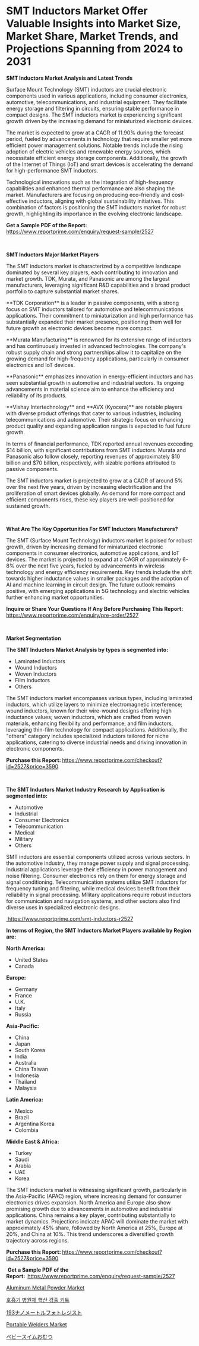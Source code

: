 <p><h1>SMT Inductors Market Offer Valuable Insights into Market Size, Market Share, Market Trends, and Projections Spanning from 2024 to 2031</h1></p><p><strong>SMT Inductors Market Analysis and Latest Trends</strong></p>
<p><p>Surface Mount Technology (SMT) inductors are crucial electronic components used in various applications, including consumer electronics, automotive, telecommunications, and industrial equipment. They facilitate energy storage and filtering in circuits, ensuring stable performance in compact designs. The SMT inductors market is experiencing significant growth driven by the increasing demand for miniaturized electronic devices.</p><p>The market is expected to grow at a CAGR of 11.90% during the forecast period, fueled by advancements in technology that require smaller yet more efficient power management solutions. Notable trends include the rising adoption of electric vehicles and renewable energy sources, which necessitate efficient energy storage components. Additionally, the growth of the Internet of Things (IoT) and smart devices is accelerating the demand for high-performance SMT inductors.</p><p>Technological innovations such as the integration of high-frequency capabilities and enhanced thermal performance are also shaping the market. Manufacturers are focusing on producing eco-friendly and cost-effective inductors, aligning with global sustainability initiatives. This combination of factors is positioning the SMT inductors market for robust growth, highlighting its importance in the evolving electronic landscape.</p></p>
<p><strong>Get a Sample PDF of the Report:&nbsp;</strong> <a href="https://www.reportprime.com/enquiry/request-sample/2527">https://www.reportprime.com/enquiry/request-sample/2527</a></p>
<p>&nbsp;</p>
<p><strong>SMT Inductors Major Market Players</strong></p>
<p><p>The SMT inductors market is characterized by a competitive landscape dominated by several key players, each contributing to innovation and market growth. TDK, Murata, and Panasonic are among the largest manufacturers, leveraging significant R&D capabilities and a broad product portfolio to capture substantial market shares.</p><p>**TDK Corporation** is a leader in passive components, with a strong focus on SMT inductors tailored for automotive and telecommunications applications. Their commitment to miniaturization and high performance has substantially expanded their market presence, positioning them well for future growth as electronic devices become more compact.</p><p>**Murata Manufacturing** is renowned for its extensive range of inductors and has continuously invested in advanced technologies. The company's robust supply chain and strong partnerships allow it to capitalize on the growing demand for high-frequency applications, particularly in consumer electronics and IoT devices.</p><p>**Panasonic** emphasizes innovation in energy-efficient inductors and has seen substantial growth in automotive and industrial sectors. Its ongoing advancements in material science aim to enhance the efficiency and reliability of its products.</p><p>**Vishay Intertechnology** and **AVX (Kyocera)** are notable players with diverse product offerings that cater to various industries, including telecommunications and automotive. Their strategic focus on enhancing product quality and expanding application ranges is expected to fuel future growth.</p><p>In terms of financial performance, TDK reported annual revenues exceeding $14 billion, with significant contributions from SMT inductors. Murata and Panasonic also follow closely, reporting revenues of approximately $10 billion and $70 billion, respectively, with sizable portions attributed to passive components.</p><p>The SMT inductors market is projected to grow at a CAGR of around 5% over the next five years, driven by increasing electrification and the proliferation of smart devices globally. As demand for more compact and efficient components rises, these key players are well-positioned for sustained growth.</p></p>
<p>&nbsp;</p>
<p><strong>What Are The Key Opportunities For SMT Inductors Manufacturers?</strong></p>
<p><p>The SMT (Surface Mount Technology) inductors market is poised for robust growth, driven by increasing demand for miniaturized electronic components in consumer electronics, automotive applications, and IoT devices. The market is projected to expand at a CAGR of approximately 6-8% over the next five years, fueled by advancements in wireless technology and energy efficiency requirements. Key trends include the shift towards higher inductance values in smaller packages and the adoption of AI and machine learning in circuit design. The future outlook remains positive, with emerging applications in 5G technology and electric vehicles further enhancing market opportunities.</p></p>
<p><strong>Inquire or Share Your Questions If Any Before Purchasing This Report:</strong> <a href="https://www.reportprime.com/enquiry/pre-order/2527">https://www.reportprime.com/enquiry/pre-order/2527</a></p>
<p>&nbsp;</p>
<p><strong>Market Segmentation</strong></p>
<p><strong>The SMT Inductors Market Analysis by types is segmented into:</strong></p>
<p><ul><li>Laminated Inductors</li><li>Wound Inductors</li><li>Woven Inductors</li><li>Film Inductors</li><li>Others</li></ul></p>
<p><p>The SMT inductors market encompasses various types, including laminated inductors, which utilize layers to minimize electromagnetic interference; wound inductors, known for their wire-wound designs offering high inductance values; woven inductors, which are crafted from woven materials, enhancing flexibility and performance; and film inductors, leveraging thin-film technology for compact applications. Additionally, the "others" category includes specialized inductors tailored for niche applications, catering to diverse industrial needs and driving innovation in electronic components.</p></p>
<p><strong>Purchase this Report:&nbsp;</strong><a href="https://www.reportprime.com/checkout?id=2527&price=3590">https://www.reportprime.com/checkout?id=2527&price=3590</a></p>
<p>&nbsp;</p>
<p><strong>The SMT Inductors Market Industry Research by Application is segmented into:</strong></p>
<p><ul><li>Automotive</li><li>Industrial</li><li>Consumer Electronics</li><li>Telecommunication</li><li>Medical</li><li>Military</li><li>Others</li></ul></p>
<p><p>SMT inductors are essential components utilized across various sectors. In the automotive industry, they manage power supply and signal processing. Industrial applications leverage their efficiency in power management and noise filtering. Consumer electronics rely on them for energy storage and signal conditioning. Telecommunication systems utilize SMT inductors for frequency tuning and filtering, while medical devices benefit from their reliability in signal processing. Military applications require robust inductors for communication and navigation systems, and other sectors also find diverse uses in specialized electronic designs.</p></p>
<p><a href="https://www.reportprime.com/smt-inductors-r2527">&nbsp;https://www.reportprime.com/smt-inductors-r2527</a></p>
<p><strong>In terms of Region, the SMT Inductors Market Players available by Region are:</strong></p>
<p>
    <p> <strong> North America: </strong>
        <ul>
            <li>United States</li>
            <li>Canada</li>
        </ul>
        </p> 
    <p> <strong> Europe: </strong>
        <ul>
            <li>Germany</li>
            <li>France</li>
            <li>U.K.</li>
            <li>Italy</li>
            <li>Russia</li>
        </ul>
        </p> 
    <p> <strong> Asia-Pacific: </strong>
        <ul>
            <li>China</li>
            <li>Japan</li>
            <li>South Korea</li>
            <li>India</li>
            <li>Australia</li>
            <li>China Taiwan</li>
            <li>Indonesia</li>
            <li>Thailand</li>
            <li>Malaysia</li>
        </ul>
        </p> 
    <p> <strong> Latin America: </strong>
        <ul>
            <li>Mexico</li>
            <li>Brazil</li>
            <li>Argentina Korea</li>
            <li>Colombia</li>
        </ul>
        </p> 
    <p> <strong> Middle East & Africa: </strong>
        <ul>
            <li>Turkey</li>
            <li>Saudi</li>
            <li>Arabia</li>
            <li>UAE</li>
            <li>Korea</li>
        </ul>
    </p>
    </p>
<p><p>The SMT inductors market is witnessing significant growth, particularly in the Asia-Pacific (APAC) region, where increasing demand for consumer electronics drives expansion. North America and Europe also show promising growth due to advancements in automotive and industrial applications. China remains a key player, contributing substantially to market dynamics. Projections indicate APAC will dominate the market with approximately 45% share, followed by North America at 25%, Europe at 20%, and China at 10%. This trend underscores a diversified growth trajectory across regions.</p></p>
<p><strong>Purchase this Report: </strong><a href="https://www.reportprime.com/checkout?id=2527&price=3590">https://www.reportprime.com/checkout?id=2527&price=3590</a></p>
<p>&nbsp;<strong>Get a Sample PDF of the Report:&nbsp;&nbsp;</strong><a href="https://www.reportprime.com/enquiry/request-sample/2527">https://www.reportprime.com/enquiry/request-sample/2527</a></p>
<p><strong></strong></p>
<p><p><a href="https://issuu.com/reportprime-2/docs/aluminum-metal-powder-market-size-2_1b9063acd6ad3e">Aluminum Metal Powder Market</a></p><p><a href="https://medium.com/@matthew_harrop14/%ED%98%B8%ED%9D%A1%EA%B8%B0-%EB%B3%91%EC%9B%90%EC%B2%B4-%ED%95%B5%EC%82%B0-%EA%B2%80%EC%B6%9C-%ED%82%A4%ED%8A%B8-%EC%8B%9C%EC%9E%A5-%EB%8F%99%ED%96%A5-%EB%B0%8F-%EC%A0%84%EB%9E%B5%EC%A0%81-%EC%8B%9C%EC%9E%A5-%ED%86%B5%EC%B0%B0%EB%A0%A5-2024-2031-fad986be139a">호흡기 병원체 핵산 검출 키트</a></p><p><a href="https://medium.com/@jessicagtk0/193nm-photoresist-market-%E3%81%AE%E3%82%B0%E3%83%AD%E3%83%BC%E3%83%90%E3%83%AB%E5%B8%82%E5%A0%B4%E6%A6%82%E8%A6%81%E3%81%AF-%E4%B8%96%E7%95%8C%E3%81%8A%E3%82%88%E3%81%B3%E4%B8%BB%E8%A6%81%E5%B8%82%E5%A0%B4%E3%81%AB%E3%81%8A%E3%81%91%E3%82%8B%E6%A5%AD%E7%95%8C%E3%81%AB%E5%BD%B1%E9%9F%BF%E3%82%92%E4%B8%8E%E3%81%88%E3%82%8B%E4%B8%BB%E8%A6%81%E3%81%AA%E3%83%88%E3%83%AC%E3%83%B3%E3%83%89%E3%81%AB%E3%81%A4%E3%81%84%E3%81%A6-%E7%8B%AC%E8%87%AA%E3%81%AE%E8%A6%96%E7%82%B9%E3%82%92%E6%8F%90%E4%BE%9B%E3%81%97%E3%81%BE%E3%81%99-6d234385640f">193ナノメートルフォトレジスト</a></p><p><a href="https://medium.com/@rebecca.smith5467/the-portable-welders-market-prioritizes-cost-control-and-efficiency-enhancement-b3bf4599754f">Portable Welders Market</a></p><p><a href="https://medium.com/@qyzhmeiu47/baby-swim-diapers-market-%E3%81%AF-%E3%82%B3%E3%82%B9%E3%83%88%E7%AE%A1%E7%90%86%E3%81%A8%E5%8A%B9%E7%8E%87%E5%90%91%E4%B8%8A%E3%82%92%E5%84%AA%E5%85%88%E3%81%97%E3%81%BE%E3%81%99-%E3%81%95%E3%82%89%E3%81%AB-%E5%A0%B1%E5%91%8A%E6%9B%B8%E3%81%AF%E5%B8%82%E5%A0%B4%E3%81%AE%E9%9C%80%E8%A6%81%E9%9D%A2%E3%81%A8%E4%BE%9B%E7%B5%A6%E9%9D%A2%E3%81%AE%E4%B8%A1%E6%96%B9%E3%82%92%E3%82%AB%E3%83%90%E3%83%BC%E3%81%97%E3%81%A6%E3%81%84%E3%81%BE%E3%81%99-baby-swim-diapers-%E5%B8%82%E5%A0%B4%E3%81%AF-03c07bab525c">ベビースイムおむつ</a></p></p>